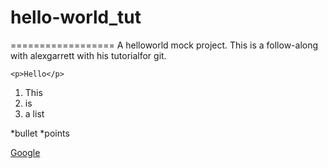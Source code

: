 # hello-world_tut

==================
A helloworld mock project. This is a follow-along with alexgarrett with his tutorialfor git.

```
<p>Hello</p>
```

1. This
2. is
3. a list

*bullet
*points

[Google](http://google.com)
